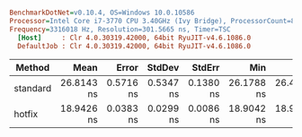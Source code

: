 ``` ini

BenchmarkDotNet=v0.10.4, OS=Windows 10.0.10586
Processor=Intel Core i7-3770 CPU 3.40GHz (Ivy Bridge), ProcessorCount=8
Frequency=3316018 Hz, Resolution=301.5665 ns, Timer=TSC
  [Host]     : Clr 4.0.30319.42000, 64bit RyuJIT-v4.6.1086.0
  DefaultJob : Clr 4.0.30319.42000, 64bit RyuJIT-v4.6.1086.0


```
 |   Method |       Mean |     Error |    StdDev |    StdErr |        Min |         Q1 |     Median |         Q3 |        Max |        Op/s | Scaled | ScaledSD |  Gen 0 | Allocated |
 |--------- |-----------:|----------:|----------:|----------:|-----------:|-----------:|-----------:|-----------:|-----------:|------------:|-------:|---------:|-------:|----------:|
 | standard | 26.8143 ns | 0.5716 ns | 0.5347 ns | 0.1380 ns | 26.1788 ns | 26.4118 ns | 26.5014 ns | 27.2970 ns | 27.7584 ns | 37293479.67 |   1.00 |     0.00 | 0.0068 |      0 GB |
 |   hotfix | 18.9426 ns | 0.0383 ns | 0.0299 ns | 0.0086 ns | 18.9042 ns | 18.9262 ns | 18.9380 ns | 18.9514 ns | 19.0188 ns | 52791053.79 |   0.71 |     0.01 | 0.0072 |      0 GB |
